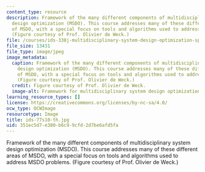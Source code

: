 ```yaml
---
content_type: resource
description: Framework of the many different components of multidisciplinary system
  design optimization (MSDO). This course addresses many of these different areas
  of MSDO, with a special focus on tools and algorithms used to address MSDO problems.
  (Figure courtesy of Prof. Olivier de Weck.)
file: /courses/ids-338j-multidisciplinary-system-design-optimization-spring-2010/351ec5d7e380b6c99cfd2d7be6afd5fa_ids-77s10-th.jpg
file_size: 13431
file_type: image/jpeg
image_metadata:
  caption: Framework of the many different components of multidisciplinary system
    design optimization (MSDO). This course addresses many of these different areas
    of MSDO, with a special focus on tools and algorithms used to address MSDO problems.
    (Figure courtesy of Prof. Olivier de Weck.)
  credit: Figure courtesy of Prof. Olivier de Weck.
  image-alt: Framework for multidisciplinary system design optimization.
learning_resource_types: []
license: https://creativecommons.org/licenses/by-nc-sa/4.0/
ocw_type: OCWImage
resourcetype: Image
title: ids-77s10-th.jpg
uid: 351ec5d7-e380-b6c9-9cfd-2d7be6afd5fa
---
```

Framework of the many different components of multidisciplinary system design optimization (MSDO). This course addresses many of these different areas of MSDO, with a special focus on tools and algorithms used to address MSDO problems. (Figure courtesy of Prof. Olivier de Weck.)